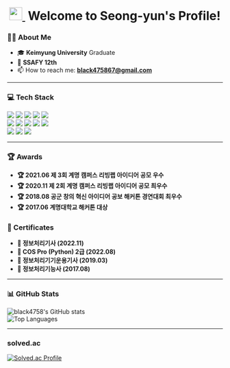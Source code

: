 <h1 align="center">
  <a href="https://github.com/black4758">
    <img src="https://media.giphy.com/media/hvRJCLFzcasrR4ia7z/giphy.gif" width="30px"/>
  </a>
  &nbsp;Welcome to Seong-yun's Profile!
</h1>

### 👨‍💻 About Me
* 🎓 **Keimyung University** Graduate
* 🌱 **SSAFY 12th**
* 📫 How to reach me: **black475867@gmail.com**

---

### 💻 Tech Stack
<p>
  <img src="https://img.shields.io/badge/Java-007396?style=for-the-badge&logo=java&logoColor=white">
  <img src="https://img.shields.io/badge/Spring_Boot-6DB33F?style=for-the-badge&logo=springboot&logoColor=white">
  <img src="https://img.shields.io/badge/JPA-59666C?style=for-the-badge&logo=hibernate&logoColor=white">
  <img src="https://img.shields.io/badge/Python-3776AB?style=for-the-badge&logo=python&logoColor=white">
  <img src="https://img.shields.io/badge/FastAPI-009688?style=for-the-badge&logo=fastapi&logoColor=white">
  <br>
  <img src="https://img.shields.io/badge/MySQL-4479A1?style=for-the-badge&logo=mysql&logoColor=white">
  <img src="https://img.shields.io/badge/MongoDB-47A248?style=for-the-badge&logo=mongodb&logoColor=white">
  <img src="https://img.shields.io/badge/C-A8B9CC?style=for-the-badge&logo=c&logoColor=black">
  <img src="https://img.shields.io/badge/HTML5-E34F26?style=for-the-badge&logo=html5&logoColor=white">
  <img src="https://img.shields.io/badge/CSS3-1572B6?style=for-the-badge&logo=css3&logoColor=white">
  <br>
  <img src="https://img.shields.io/badge/Whisper-412991?style=for-the-badge&logo=openai&logoColor=white">
  <img src="https://img.shields.io/badge/ChatGPT-412991?style=for-the-badge&logo=openai&logoColor=white">
  <img src="https://img.shields.io/badge/Gemini-8E44AD?style=for-the-badge&logo=google-gemini&logoColor=white">
</p>

---

### 🏆 Awards
* **🏆 2021.06 제 3회 계명 캠퍼스 리빙랩 아이디어 공모 우수**
* **🏆 2020.11 제 2회 계명 캠퍼스 리빙랩 아이디어 공모 최우수**
* **🏆 2018.08 공군 창의 혁신 아이디어 공보 해커톤 경연대회 최우수**
* **🏆 2017.06 계명대학교 해커톤 대상**

### 📄 Certificates
* **📄 정보처리기사 (2022.11)**
* **📄 COS Pro (Python) 2급 (2022.08)**
* **📄 정보처리기기운용기사 (2019.03)**
* **📄 정보처리기능사 (2017.08)**

---

### 📊 GitHub Stats
<p>
  <img src="https://github-readme-stats.vercel.app/api?username=black4758&show_icons=true&theme=tokyonight&rank_icon=github" alt="black4758's GitHub stats"/>
  <br>
  <img src="https://github-readme-stats.vercel.app/api/top-langs/?username=black4758&layout=compact&theme=tokyonight" alt="Top Languages"/>
</p>

---

### solved.ac
<p>
  <a href="http://solved.ac/arblack475867">
    <img src="http://mazassumnida.wtf/api/v2/generate_badge?boj=arblack475867" alt="Solved.ac Profile"/>
  </a>
</p>

